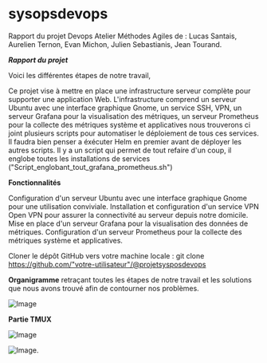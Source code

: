 # sysopsdevops
Rapport du projet Devops Atelier Méthodes Agiles de : Lucas Santais, Aurelien Ternon, Evan Michon, Julien Sebastianis, Jean Tourand.

**_Rapport du projet_**
 

Voici les différentes étapes de notre travail,

Ce projet vise à mettre en place une infrastructure serveur complète pour supporter une application Web. L'infrastructure comprend un serveur Ubuntu avec une interface graphique Gnome, un service SSH, VPN, un serveur Grafana pour la visualisation des métriques, un serveur Prometheus pour la collecte des métriques système et applicatives
nous trouverons ci joint plusieurs scripts pour automatiser le déploiement de tous ces services. Il faudra bien penser a éxécuter Helm en premier avant de déployer les autres scripts.
Il y a un script qui permet de tout refaire d'un coup, il englobe toutes les installations de services ("Script_englobant_tout_grafana_prometheus.sh")

**Fonctionnalités**

Configuration d'un serveur Ubuntu avec une interface graphique Gnome pour une utilisation conviviale.
Installation et configuration d'un service VPN Open VPN pour assurer la connectivité au serveur depuis notre domicile.
Mise en place d'un serveur Grafana pour la visualisation des données de métriques.
Configuration d'un serveur Prometheus pour la collecte des métriques système et applicatives.


Cloner le dépôt GitHub vers votre machine locale :
git clone https://github.com/"votre-utilisateur"/@projetsysposdevops

**Organigramme** retraçant toutes les étapes de notre travail et les solutions que nous avons trouvé afin de contourner nos problèmes.


![Image](https://github.com/users/lucassantais/projects/1/assets/154605249/73b90d6c-1538-4b99-8b47-d50ef073614e)



**Partie TMUX**



![Image](https://github.com/users/lucassantais/projects/1/assets/154605249/a29cdbb6-0b53-4de2-9214-b5bae88e993d)



![Image](https://github.com/users/lucassantais/projects/1/assets/154605249/b9eefef7-aa09-48cd-a68f-66975229e6ff).
 

